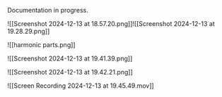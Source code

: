 Documentation in progress.

![[Screenshot 2024-12-13 at 18.57.20.png]]![[Screenshot 2024-12-13 at 19.28.29.png]]

![[harmonic parts.png]]



![[Screenshot 2024-12-13 at 19.41.39.png]]

![[Screenshot 2024-12-13 at 19.42.21.png]]

![[Screen Recording 2024-12-13 at 19.45.49.mov]]